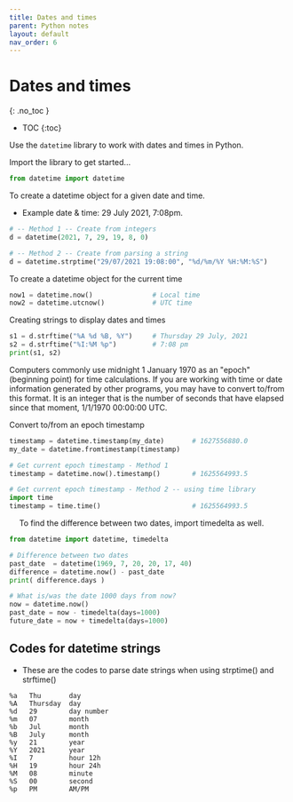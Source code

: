```yaml
---
title: Dates and times
parent: Python notes
layout: default
nav_order: 6
---
```


# Dates and times
{: .no_toc }

- TOC
{:toc} 

Use the `datetime` library to work with dates and times in Python. 

Import the library to get started...

```py
from datetime import datetime
```

To create a datetime object for a given date and time.
* Example date & time: 29 July 2021, 7:08pm.

```py
# -- Method 1 -- Create from integers
d = datetime(2021, 7, 29, 19, 8, 0)

# -- Method 2 -- Create from parsing a string
d = datetime.strptime("29/07/2021 19:08:00", "%d/%m/%Y %H:%M:%S")
```

To create a datetime object for the current time

```py
now1 = datetime.now()               # Local time
now2 = datetime.utcnow()            # UTC time
```

Creating strings to display dates and times

```py
s1 = d.strftime("%A %d %B, %Y")     # Thursday 29 July, 2021
s2 = d.strftime("%I:%M %p")         # 7:08 pm
print(s1, s2)
```
Computers commonly use midnight 1 January 1970 as an "epoch" (beginning point) for time calculations. If you are working with time or date information generated by other programs, you may have to convert to/from this format. It is an integer that is the number of seconds that have elapsed since that moment, 1/1/1970 00:00:00 UTC.

Convert to/from an epoch timestamp

```py
timestamp = datetime.timestamp(my_date)       # 1627556880.0
my_date = datetime.fromtimestamp(timestamp)

# Get current epoch timestamp - Method 1
timestamp = datetime.now().timestamp()        # 1625564993.5

# Get current epoch timestamp - Method 2 -- using time library
import time
timestamp = time.time()                       # 1625564993.5
```
 
To find the difference between two dates, import timedelta as well.

```py
from datetime import datetime, timedelta

# Difference between two dates
past_date  = datetime(1969, 7, 20, 20, 17, 40)
difference = datetime.now() - past_date
print( difference.days )

# What is/was the date 1000 days from now?
now = datetime.now()
past_date = now - timedelta(days=1000)  
future_date = now + timedelta(days=1000)
```

## Codes for datetime strings

* These are the codes to parse date strings when using strptime() and strftime()

```
%a   Thu       day
%A   Thursday  day
%d   29        day number
%m   07        month
%b   Jul       month
%B   July      month
%y   21        year
%Y   2021      year
%I   7         hour 12h
%H   19        hour 24h
%M   08        minute
%S   00        second
%p   PM        AM/PM
```
